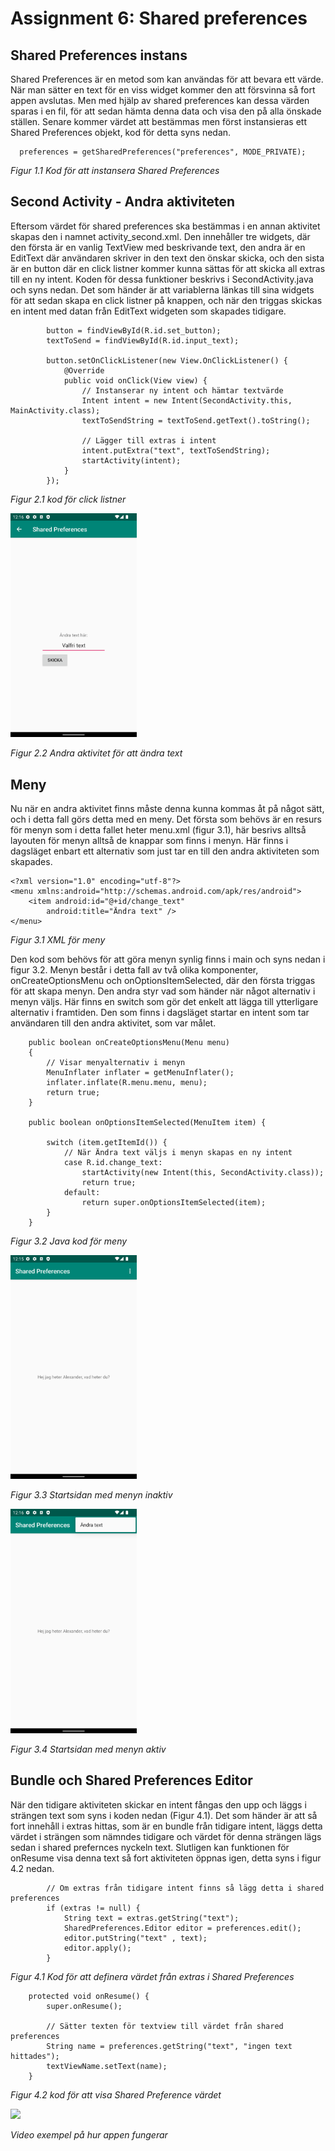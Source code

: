 
# Assignment 6: Shared preferences

## Shared Preferences instans
Shared Preferences är en metod som kan användas för att bevara ett värde. När man sätter en text för en viss widget kommer den
att försvinna så fort appen avslutas. Men med hjälp av shared preferences kan dessa värden sparas i en fil, för att sedan hämta
denna data och visa den på alla önskade ställen. Senare kommer värdet att bestämmas men först instansieras ett Shared Preferences objekt,
kod för detta syns nedan. 

```
  preferences = getSharedPreferences("preferences", MODE_PRIVATE);
```
_Figur 1.1 Kod för att instansera Shared Preferences_

## Second Activity - Andra aktiviteten
Eftersom värdet för shared preferences ska bestämmas i en annan aktivitet skapas den i namnet activity_second.xml. Den
innehåller tre widgets, där den första är en vanlig TextView med beskrivande text, den andra är en EditText där användaren
skriver in den text den önskar skicka, och den sista är en button där en click listner kommer kunna sättas för att skicka all
extras till en ny intent. Koden för dessa funktioner beskrivs i SecondActivity.java och syns nedan. Det som händer är att variablerna
länkas till sina widgets för att sedan skapa en click listner på knappen, och när den triggas skickas en intent med datan från
EditText widgeten som skapades tidigare.

```
        button = findViewById(R.id.set_button);
        textToSend = findViewById(R.id.input_text);

        button.setOnClickListener(new View.OnClickListener() {
            @Override
            public void onClick(View view) {
                // Instanserar ny intent och hämtar textvärde
                Intent intent = new Intent(SecondActivity.this, MainActivity.class);
                textToSendString = textToSend.getText().toString();

                // Lägger till extras i intent
                intent.putExtra("text", textToSendString);
                startActivity(intent);
            }
        });
```
_Figur 2.1 kod för click listner_

<img src="change_text.png" style="width: 40%;"/>

_Figur 2.2 Andra aktivitet för att ändra text_

## Meny
Nu när en andra aktivitet finns måste denna kunna kommas åt på något sätt, och i detta fall görs detta med en meny. Det första som behövs
är en resurs för menyn som i detta fallet heter menu.xml (figur 3.1), här besrivs alltså layouten för menyn alltså de knappar som finns i menyn.
Här finns i dagsläget enbart ett alternativ som just tar en till den andra aktiviteten som skapades. 

```
<?xml version="1.0" encoding="utf-8"?>
<menu xmlns:android="http://schemas.android.com/apk/res/android">
    <item android:id="@+id/change_text"
        android:title="Ändra text" />
</menu>
```
_Figur 3.1 XML för meny_

Den kod som behövs för att göra menyn synlig finns i main och syns nedan i figur 3.2. Menyn består i detta fall av två olika komponenter,
onCreateOptionsMenu och onOptionsItemSelected, där den första triggas för att skapa menyn. Den andra styr vad som händer när något
alternativ i menyn väljs. Här finns en switch som gör det enkelt att lägga till ytterligare alternativ i framtiden. Den som finns
i dagsläget startar en intent som tar användaren till den andra aktivitet, som var målet.

```
    public boolean onCreateOptionsMenu(Menu menu)
    {
        // Visar menyalternativ i menyn
        MenuInflater inflater = getMenuInflater();
        inflater.inflate(R.menu.menu, menu);
        return true;
    }

    public boolean onOptionsItemSelected(MenuItem item) {

        switch (item.getItemId()) {
            // När Ändra text väljs i menyn skapas en ny intent
            case R.id.change_text:
                startActivity(new Intent(this, SecondActivity.class));
                return true;
            default:
                return super.onOptionsItemSelected(item);
        }
    }
```
_Figur 3.2 Java kod för meny_

<img src="main.png" style="width: 40%;"/>

_Figur 3.3 Startsidan med menyn inaktiv_


<img src="meny.png" style="width: 40%;"/>

_Figur 3.4 Startsidan med menyn aktiv_

## Bundle och Shared Preferences Editor
När den tidigare aktiviteten skickar en intent fångas den upp och läggs i strängen text som syns i koden nedan (Figur 4.1). Det som händer
är att så fort innehåll i extras hittas, som är en bundle från tidigare intent, läggs detta värdet i strängen som nämndes tidigare och
värdet för denna strängen lägs sedan i shared prefernces nyckeln text. Slutligen kan funktionen för onResume visa denna text så fort
aktiviteten öppnas igen, detta syns i figur 4.2 nedan.

```
        // Om extras från tidigare intent finns så lägg detta i shared preferences
        if (extras != null) {
            String text = extras.getString("text");
            SharedPreferences.Editor editor = preferences.edit();
            editor.putString("text" , text);
            editor.apply();
        }
```
_Figur 4.1 Kod för att definera värdet från extras i Shared Preferences_

```
    protected void onResume() {
        super.onResume();

        // Sätter texten för textview till värdet från shared preferences
        String name = preferences.getString("text", "ingen text hittades");
        textViewName.setText(name);
    }
```
_Figur 4.2 kod för att visa Shared Preference värdet_

<img src="show.gif" style="width: 40%;"/>

_Video exempel på hur appen fungerar_